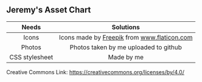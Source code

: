 ## Jeremy's Asset Chart
|Needs                    | Solutions                                          |
|:-----------------------:|:--------------------------------------------------:|
|Icons                    |<div>Icons made by <a href="https://www.flaticon.com/authors/freepik" title="Freepik">Freepik</a> from <a href="https://www.flaticon.com/" title="Flaticon">www.flaticon.com</a></div>|
|Photos                   |Photos taken by me uploaded to github               |
|CSS stylesheet           |Made by me                                          |

Creative Commons Link: https://creativecommons.org/licenses/by/4.0/
